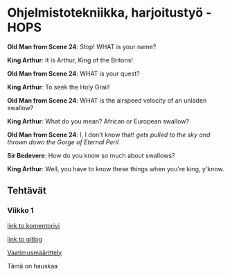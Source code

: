 # Ohjelmistotekniikka, harjoitustyö - HOPS


**Old Man from Scene 24**: Stop! WHAT is your name?

**King Arthur**: It is Arthur, King of the Britons!

**Old Man from Scene 24**: WHAT is your quest?

**King Arthur**: To seek the Holy Grail!

**Old Man from Scene 24**: WHAT is the airspeed velocity of an unladen swallow?

**King Arthur**: What do you mean? African or European swallow?

**Old Man from Scene 24**: I, I don't know that! *gets pulled to the sky and thrown down the Gorge of Eternal Peril*

**Sir Bedevere**: How do you know so much about swallows?

**King Arthur**: Well, you have to know these things when you're king, y'know.

## Tehtävät

### Viikko 1

[link to komentorivi](https://github.com/tire95/HOPS/blob/master/laskarit/viikko1/komentorivi.txt)

[link to gitlog](https://github.com/tire95/HOPS/blob/master/laskarit/viikko1/gitlog.txt)

[Vaatimusmäärittely](https://github.com/tire95/HOPS/blob/master/dokumentointi/vaatimusmaarittely.md)


Tämä on hauskaa
